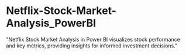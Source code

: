 # Netflix-Stock-Market-Analysis_PowerBI
"Netflix Stock Market Analysis in Power BI visualizes stock performance and key metrics, providing insights for informed investment decisions."
